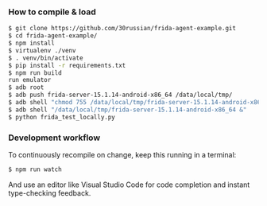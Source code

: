 ### How to compile & load

```sh
$ git clone https://github.com/30russian/frida-agent-example.git
$ cd frida-agent-example/
$ npm install
$ virtualenv ./venv
$ . venv/bin/activate
$ pip install -r requirements.txt
$ npm run build
run emulator
$ adb root
$ adb push frida-server-15.1.14-android-x86_64 /data/local/tmp/
$ adb shell "chmod 755 /data/local/tmp/frida-server-15.1.14-android-x86_64"
$ adb shell "/data/local/tmp/frida-server-15.1.14-android-x86_64 &"
$ python frida_test_locally.py
```

### Development workflow

To continuously recompile on change, keep this running in a terminal:

```sh
$ npm run watch
```

And use an editor like Visual Studio Code for code completion and instant
type-checking feedback.
